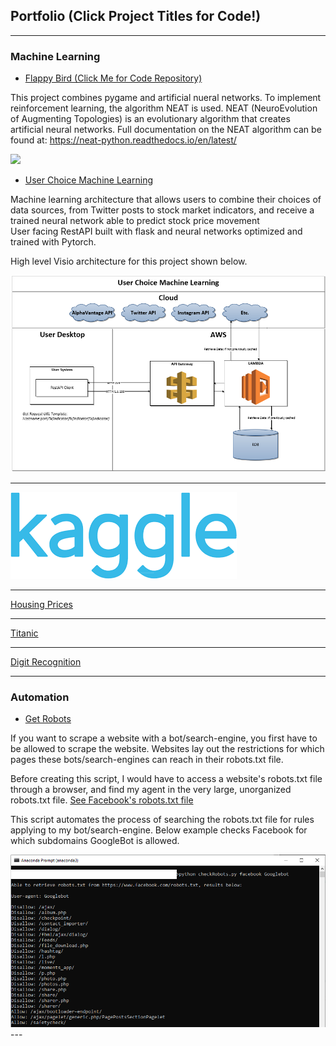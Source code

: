 ## Portfolio (Click Project Titles for Code!)

---
### Machine Learning

- [Flappy Bird (Click Me for Code Repository)](https://github.com/njordsoevik/pygame-flappybird)

This project combines pygame and artificial nueral networks. To implement reinforcement learning, the algorithm NEAT is used. NEAT (NeuroEvolution of Augmenting Topologies) is an evolutionary algorithm that creates artificial neural networks. Full documentation on the NEAT algorithm can be found at: 
https://neat-python.readthedocs.io/en/latest/

<img src="images/flappybird.gif?raw=true"/>

- [User Choice Machine Learning](https://github.com/njordsoevik/user-choice-machine-learning)

Machine learning architecture that allows users to combine their choices of data sources, from Twitter posts to stock market indicators, and receive a trained neural network able to predict stock price movement  
User facing RestAPI built with flask and neural networks optimized and trained with Pytorch. 

High level Visio architecture for this project shown below.

<img src="images/UserChoice.PNG"/>

---

<img src="images/kaggle.png?raw=true"/>

---
[Housing Prices](/pdf/housing_nb.html)

---
[Titanic](/pdf/titanic_nb.html)

---
[Digit Recognition](/pdf/digits_nb.html)

---

### Automation

- [Get Robots](https://github.com/njordsoevik/GetRobots)

If you want to scrape a website with a bot/search-engine, you first have to be allowed to scrape the website. Websites lay out the restrictions for which pages these bots/search-engines can reach in their robots.txt file. 

Before creating this script, I would have to access a website's robots.txt file through a browser, and find my agent in the very large, unorganized robots.txt file. 
[See Facebook's robots.txt file](https://github.com/njordsoevik/GetRobots)

This script automates the process of searching the robots.txt file for rules applying to my bot/search-engine. Below example checks Facebook for which subdomains GoogleBot is allowed.

<img src="images/getRobotsCL.png?raw=true"/>
---

